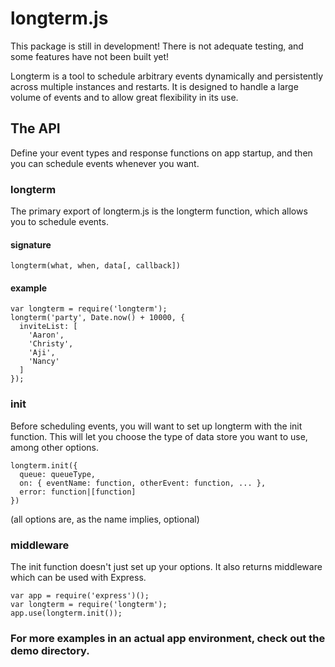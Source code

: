 # longterm.js
This package is still in development! There is not adequate testing, and some features have not been built yet!

Longterm is a tool to schedule arbitrary events dynamically and persistently across multiple instances and restarts. It is designed to handle a large volume of events and to allow great flexibility in its use.

## The API
Define your event types and response functions on app startup, and then you can schedule events whenever you want.

### longterm
The primary export of longterm.js is the longterm function, which allows you to schedule events.

#### signature
`longterm(what, when, data[, callback])`

#### example
```
var longterm = require('longterm');
longterm('party', Date.now() + 10000, {
  inviteList: [
    'Aaron',
    'Christy',
    'Aji',
    'Nancy'
  ]
});
```

### init
Before scheduling events, you will want to set up longterm with the init function. This will let you choose the type of data store you want to use, among other options.

```
longterm.init({
  queue: queueType,
  on: { eventName: function, otherEvent: function, ... },
  error: function|[function]
})
```
(all options are, as the name implies, optional)


### middleware
The init function doesn't just set up your options. It also returns middleware which can be used with Express.
```
var app = require('express')();
var longterm = require('longterm');
app.use(longterm.init());
```

### For more examples in an actual app environment, check out the demo directory.
